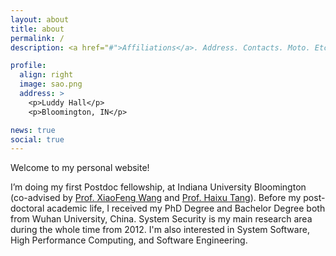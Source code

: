 ```yaml
---
layout: about
title: about
permalink: /
description: <a href="#">Affiliations</a>. Address. Contacts. Moto. Etc.

profile:
  align: right
  image: sao.png
  address: >
    <p>Luddy Hall</p>
    <p>Bloomington, IN</p>

news: true
social: true
---
```


Welcome to my personal website!

I’m doing my first Postdoc fellowship, at Indiana University Bloomington (co-advised by [Prof. XiaoFeng Wang](https://homes.luddy.indiana.edu/xw7/) and [Prof. Haixu Tang](https://homes.luddy.indiana.edu/hatang/)). Before my post-doctoral academic life, I received my PhD Degree and Bachelor Degree both from Wuhan University, China. System Security is my main research area during the whole time from 2012. I'm also interested in System Software, High Performance Computing, and Software Engineering.
